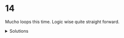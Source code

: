 # 14

Mucho loops this time. Logic wise quite straight forward.

<details>
  <summary>Solutions</summary>
  <ol>
    <li>698</li>
    <li>28594</li>
  </ol>
</details>
